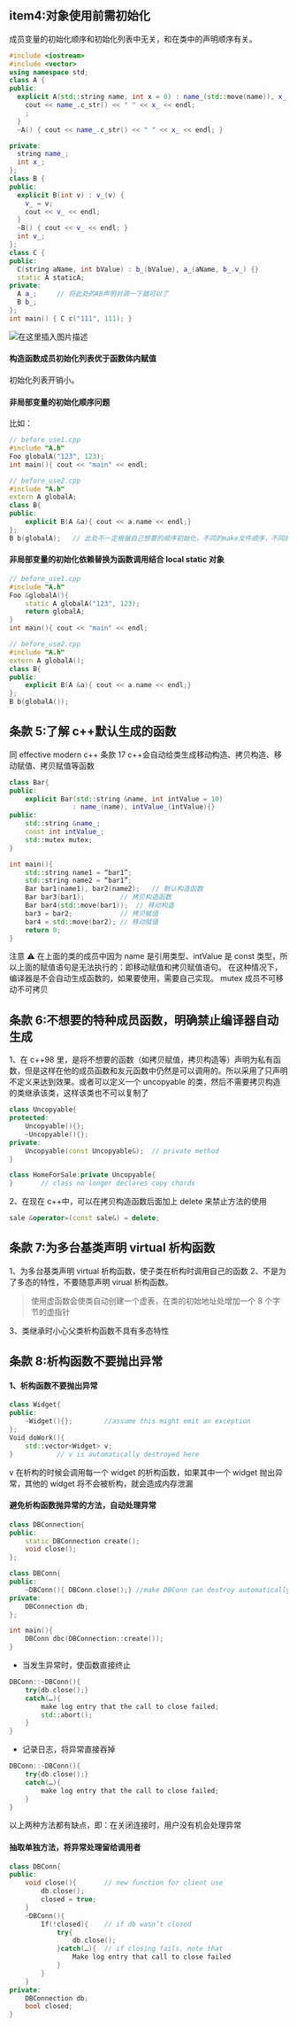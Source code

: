 ## item4:对象使用前需初始化

成员变量的初始化顺序和初始化列表中无关，和在类中的声明顺序有关。

```cpp
#include <iostream>
#include <vector>
using namespace std;
class A {
public:
  explicit A(std::string name, int x = 0) : name_(std::move(name)), x_(x) {
    cout << name_.c_str() << " " << x_ << endl;
    ;
  }
  ~A() { cout << name_.c_str() << " " << x_ << endl; }

private:
  string name_;
  int x_;
};
class B {
public:
  explicit B(int v) : v_(v) {
    v_ = v;
    cout << v_ << endl;
  }
  ~B() { cout << v_ << endl; }
  int v_;
};
class C {
public:
  C(string aName, int bValue) : b_(bValue), a_(aName, b_.v_) {}
  static A staticA;
private:
  A a_;		// 将此处的AB声明对调一下就可以了
  B b_;
};
int main() { C c("111", 111); }
```

![在这里插入图片描述](https://img-blog.csdnimg.cn/df34111e6b48458ab880e483cf40e9c4.png)

#### 构造函数成员初始化列表优于函数体内赋值

初始化列表开销小。

#### 非局部变量的初始化顺序问题

比如：

```cpp
// before_use1.cpp
#include "A.h"
Foo globalA("123", 123);
int main(){	cout << "main" << endl;

// before_use2.cpp
#include "A.h"
extern A globalA;
class B{
public:
	explicit B(A &a){ cout << a.name << endl;}
};
B b(globalA);	// 此处不一定根据自己想要的顺序初始化，不同的make文件顺序，不同的编译器可能都有不同
```

#### 非局部变量的初始化依赖替换为函数调用结合 local static 对象

```cpp
// before_use1.cpp
#include "A.h"
Foo &globalA(){
	static A globalA("123", 123);
	return globalA;
}
int main(){	cout << "main" << endl;

// before_use2.cpp
#include "A.h"
extern A globalA();
class B{
public:
	explicit B(A &a){ cout << a.name << endl;}
};
B b(globalA());
```

## 条款 5:了解 c++默认生成的函数

同 effective modern c++ 条款 17
c++会自动给类生成移动构造、拷贝构造、移动赋值、拷贝赋值等函数

```cpp
class Bar{
public:
	explicit Bar(std::string &name, int intValue = 10)
				: name_(name), intValue_(intValue){}
public:
	std::string &name_;
	const int intValue_;
	std::mutex mutex;
}

int main(){
	std::string name1 = “bar1”;
	std::string name2 = “bar1”;
	Bar bar1(name1), bar2(name2); 	// 默认构造函数
	Bar bar3(bar1);			// 拷贝构造函数
	Bar bar4(std::move(bar1));	// 移动构造
	bar3 = bar2;			// 拷贝赋值
	bar4 = std::move(bar2);	// 移动赋值
	return 0;
}
```

注意 ⚠️ 在上面的类的成员中因为 name 是引用类型、intValue 是 const 类型，所以上面的赋值语句是无法执行的：即移动赋值和拷贝赋值语句。
在这种情况下，编译器是不会自动生成函数的，如果要使用，需要自己实现。
mutex 成员不可移动不可拷贝

## 条款 6:不想要的特种成员函数，明确禁止编译器自动生成

1、在 c++98 里，是将不想要的函数（如拷贝赋值，拷贝构造等）声明为私有函数，但是这样在他的成员函数和友元函数中仍然是可以调用的。所以采用了只声明不定义来达到效果。或者可以定义一个 uncopyable 的类，然后不需要拷贝构造的类继承该类，这样该类也不可以复制了

```cpp
class Uncopyable{
protected:
	Uncopyable(){};
	~Uncopyable(){};
private:
	Uncopyable(const Uncopyable&);	// private method
}

class HomeForSale:private Uncopyable{
}		// class no longer declares copy chords
```

2、在现在 c++中，可以在拷贝构造函数后面加上 delete 来禁止方法的使用

```cpp
sale &operator=(const sale&) = delete;
```

## 条款 7:为多台基类声明 virtual 析构函数

1、为多台基类声明 virtual 析构函数，使子类在析构时调用自己的函数
2、不是为了多态的特性，不要随意声明 virual 析构函数。

> 使用虚函数会使类自动创建一个虚表，在类的初始地址处增加一个 8 个字节的虚指针

3、类继承时小心父类析构函数不具有多态特性

## 条款 8:析构函数不要抛出异常

#### 1、析构函数不要抛出异常

```cpp
class Widget{
public:
	~Widget(){};		//assume this might emit an exception
};
Void doWork(){
	std::vector<Widget> v;
}			// v is automatically destroyed here
```

v 在析构的时候会调用每一个 widget 的析构函数，如果其中一个 widget 抛出异常，其他的 widget 将不会被析构，就会造成内存泄漏

#### 避免析构函数抛异常的方法，自动处理异常

```cpp
class DBConnection{
public:
	static DBConnection create();
	void close();
};

class DBConn{
public:
	~DBConn(){ DBConn.close();}	//make DBConn can destroy automatically
private:
	DBConnection db;
};

int main(){
	DBConn dbc(DBConnection::create());
}
```

- 当发生异常时，使函数直接终止

```cpp
DBConn::~DBConn(){
	try{db.close();}
	catch(…){
		make log entry that the call to close failed;
		std::abort();
	}
}
```

- 记录日志，将异常直接吞掉

```cpp
DBConn::~DBConn(){
	try{db.close();}
	catch(…){
		make log entry that the call to close failed;
	}
}
```

以上两种方法都有缺点，即：在关闭连接时，用户没有机会处理异常

#### 抽取单独方法，将异常处理留给调用者

```cpp
class DBConn{
public:
	void close(){		// new function for client use
		db.close();
		closed = true;
	}
	~DBConn(){
		If(!closed){	// if db wasn’t closed
			try{
				db.close();
			}catch(…){	// if closing fails, note that
				Make log entry that call to close failed
			}
		}
	}
private:
	DBConnection db;
	bool closed;
}
```
